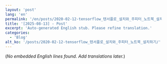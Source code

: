 ```yaml
---
layout: 'post'
lang: 'en'
permalink: '/en/posts/2020-02-12-tensorflow_텐서플로_설치와_주피터_노트북_설치하기/'
title: '[2025-08-13] - Post'
excerpt: 'Auto-generated English stub. Please refine translation.'
categories:
  - 'Blog'
alt_ko: '/posts/2020-02-12-tensorflow_텐서플로_설치와_주피터_노트북_설치하기/'
---
```


(*No embedded English lines found. Add translations later.*)
